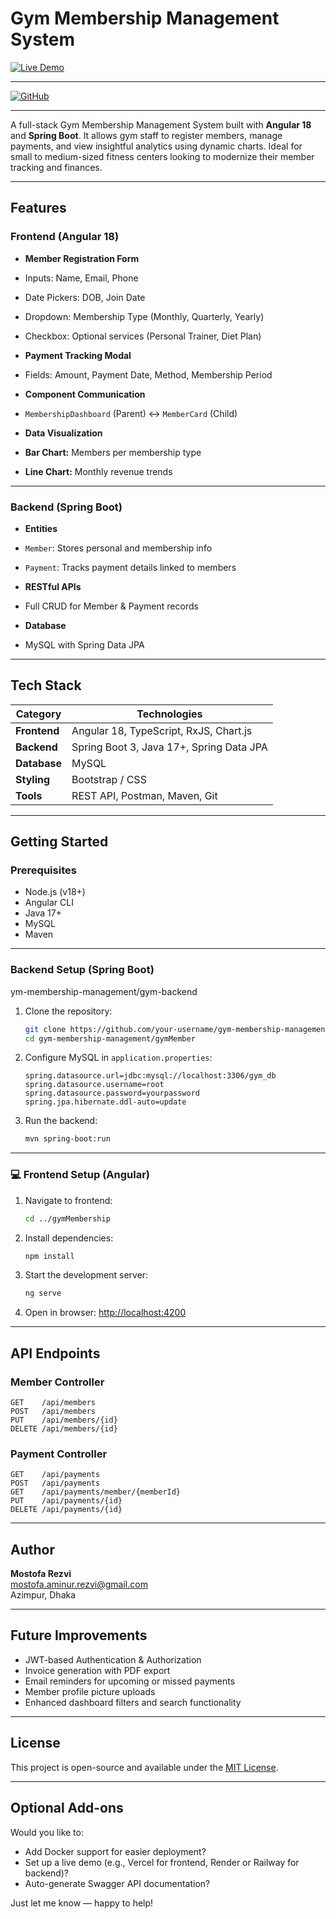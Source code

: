 # Gym Membership Management System

[![Live Demo](https://img.shields.io/badge/Live%20Demo-Visit%20Site-blue?style=for-the-badge&logo=netlify)](https://fitzone-gym-portal.netlify.app/)

---

[![GitHub](https://img.shields.io/badge/GitHub-Repository-black?style=for-the-badge&logo=github)](https://github.com/mostofa-rezvi/gym-membership-management)

---

A full-stack Gym Membership Management System built with **Angular 18** and **Spring Boot**. It allows gym staff to register members, manage payments, and view insightful analytics using dynamic charts. Ideal for small to medium-sized fitness centers looking to modernize their member tracking and finances.

---

## Features

###  Frontend (Angular 18)

-  **Member Registration Form**
  - Inputs: Name, Email, Phone
  - Date Pickers: DOB, Join Date
  - Dropdown: Membership Type (Monthly, Quarterly, Yearly)
  - Checkbox: Optional services (Personal Trainer, Diet Plan)

-  **Payment Tracking Modal**
  - Fields: Amount, Payment Date, Method, Membership Period

-  **Component Communication**
  - `MembershipDashboard` (Parent) ↔ `MemberCard` (Child)

-  **Data Visualization**
  - **Bar Chart:** Members per membership type
  - **Line Chart:** Monthly revenue trends

---

###  Backend (Spring Boot)

-  **Entities**
  - `Member`: Stores personal and membership info
  - `Payment`: Tracks payment details linked to members

-  **RESTful APIs**
  - Full CRUD for Member & Payment records

-  **Database**
  - MySQL with Spring Data JPA

---

##  Tech Stack

| Category       | Technologies                                 |
|----------------|----------------------------------------------|
| **Frontend**   | Angular 18, TypeScript, RxJS, Chart.js       |
| **Backend**    | Spring Boot 3, Java 17+, Spring Data JPA     |
| **Database**   | MySQL                                        |
| **Styling**    | Bootstrap / CSS                     |
| **Tools**      | REST API, Postman, Maven, Git                |

---

##  Getting Started

###  Prerequisites

- Node.js (v18+)
- Angular CLI
- Java 17+
- MySQL
- Maven

---

###  Backend Setup (Spring Boot)

ym-membership-management/gym-backend

1. Clone the repository:

   ```bash
   git clone https://github.com/your-username/gym-membership-management.git
   cd gym-membership-management/gymMember
   ```

2. Configure MySQL in `application.properties`:

   ```properties
   spring.datasource.url=jdbc:mysql://localhost:3306/gym_db
   spring.datasource.username=root
   spring.datasource.password=yourpassword
   spring.jpa.hibernate.ddl-auto=update
   ```

3. Run the backend:

   ```bash
   mvn spring-boot:run
   ```

---

### 💻 Frontend Setup (Angular)

1. Navigate to frontend:

   ```bash
   cd ../gymMembership
   ```

2. Install dependencies:

   ```bash
   npm install
   ```

3. Start the development server:

   ```bash
   ng serve
   ```

4. Open in browser: [http://localhost:4200](http://localhost:4200)

---

##  API Endpoints

###  Member Controller

```http
GET    /api/members
POST   /api/members
PUT    /api/members/{id}
DELETE /api/members/{id}
```

###  Payment Controller

```http
GET    /api/payments
POST   /api/payments
GET    /api/payments/member/{memberId}
PUT    /api/payments/{id}
DELETE /api/payments/{id}
```

---

##  Author

**Mostofa Rezvi**  
 mostofa.aminur.rezvi@gmail.com  
 Azimpur, Dhaka

---

##  Future Improvements

-  JWT-based Authentication & Authorization  
-  Invoice generation with PDF export  
-  Email reminders for upcoming or missed payments  
-  Member profile picture uploads  
-  Enhanced dashboard filters and search functionality  

---

##  License

This project is open-source and available under the [MIT License](LICENSE).

---

##  Optional Add-ons

Would you like to:

-  Add Docker support for easier deployment?
-  Set up a live demo (e.g., Vercel for frontend, Render or Railway for backend)?
-  Auto-generate Swagger API documentation?

Just let me know — happy to help!
